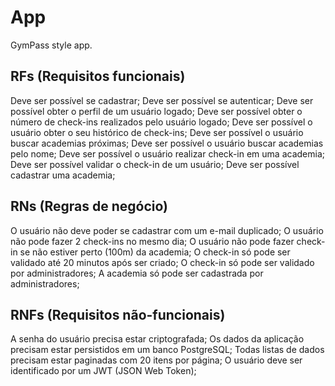 # App

GymPass style app.

## RFs (Requisitos funcionais)

Deve ser possível se cadastrar;
Deve ser possível se autenticar;
Deve ser possível obter o perfil de um usuário logado;
Deve ser possível obter o número de check-ins realizados pelo usuário logado;
Deve ser possível o usuário obter o seu histórico de check-ins;
Deve ser possível o usuário buscar academias próximas;
Deve ser possível o usuário buscar academias pelo nome;
Deve ser possível o usuário realizar check-in em uma academia;
Deve ser possível validar o check-in de um usuário;
Deve ser possível cadastrar uma academia;

## RNs (Regras de negócio)

O usuário não deve poder se cadastrar com um e-mail duplicado;
O usuário não pode fazer 2 check-ins no mesmo dia;
O usuário não pode fazer check-in se não estiver perto (100m) da academia;
O check-in só pode ser validado até 20 minutos após ser criado;
O check-in só pode ser validado por administradores;
A academia só pode ser cadastrada por administradores;

## RNFs (Requisitos não-funcionais)

A senha do usuário precisa estar criptografada;
Os dados da aplicação precisam estar persistidos em um banco PostgreSQL;
Todas listas de dados precisam estar paginadas com 20 itens por página;
O usuário deve ser identificado por um JWT (JSON Web Token);
